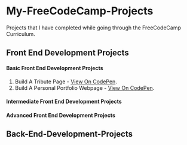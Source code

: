 # My-FreeCodeCamp-Projects
Projects that I have completed while going through the FreeCodeCamp Curriculum.

## Front End Development Projects
#### Basic Front End Development Projects

   1. Build A Tribute Page - [View On CodePen](https://codepen.io/kudeh/full/mwrdNe/).
   2. Build A Personal Portfolio Webpage - [View On CodePen](https://codepen.io/kudeh/full/VWPvWX/).
    
     
#### Intermediate Front End Development Projects

#### Advanced Front End Development Projects

## Back-End-Development-Projects
